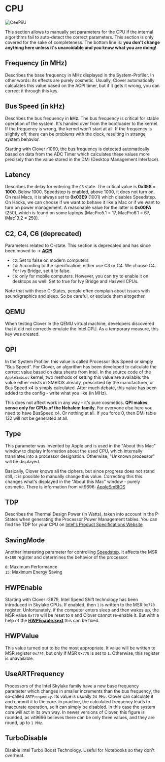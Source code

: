 # CPU
![CeePiiU](https://user-images.githubusercontent.com/76865553/148276037-6eadf7bf-f040-41c2-bf02-5ea5493e14d9.jpeg)

This section allows to manually set parameters for the CPU if the internal algorithms fail to auto-detect the correct parameters. This section is only covered for the sake of completeness. The bottom line is: **you don't change anything here unless it's unavoidable and you know what you are doing!** 

## Frequency (in MHz)
Describes the base frequency in MHz displayed in the System-Profiler. In other words: its effects are purely cosmetic. Usually, Clover automatically calculates this value based on the ACPI timer, but if it gets it wrong, you can correct it through this key.

## Bus Speed (in kHz)
Describes the bus frequency in **kHz**. The bus frequency is critical for stable operation of the system. It's handed over from the bootloader to the kernel. If the frequency is wrong, the kernel won't start at all. If the frequency is slightly off, there can be problems with the clock, resulting in strange system behavior.

Starting with Clover r1060, the bus frequency is detected automatically based on data from the ADC Timer which calculates these values more precisely than the value stored in the DMI (Desktop Management Interface).

## Latency
Describes the delay for entering the `C3` state. The critical value is **0x3E8** = **1000**. Below 1000, Speedstep is enabled, above 1000, it does not turn on. On real Macs, it is always set to **0x03E9** (1001) which disables Speedstep. On Hacks, we can choose if we want to behave it like a Mac or if we want to turn on power management. A reasonable value for the latter is **0x00FA** (250), which is found on some laptops (MacPro5.1 = 17, MacPro6.1 = 67, iMac13.2 = 250).

## C2, C4, C6 (deprecated)
Parameters related to C-state. This section is deprecated and has since been moved to &rarr; [**ACPI**](https://github.com/5T33Z0/Clover-Crate/tree/main/ACPI#enable-c2-c4-c6-and-c7)

- `C2`: Set to false on modern computers
- `C4`: According to the specification, either use C3 or C4. We choose C4. For Ivy Bridge, set it to false.
- `C6`: only for mobile computers. However, you can try to enable it on desktops as well. Set to true for Ivy Bridge and Haswell CPUs.

Note that with these C-States, people often complain about issues with sound/graphics and sleep. So be careful, or exclude them altogether.

## QEMU
When testing Clover in the QEMU virtual machine, developers discovered that it did not correctly emulate the Intel CPU. As a temporary measure, this key was created.

## QPI
In the System Profiler, this value is called Processor Bus Speed or simply "Bus Speed". For Clover, an algorithm has been developed to calculate the correct value based on data sheets from Intel. In the source code of the `AppleSmbios` kernel, two methods of setting this value are available: the value either exists in SMBIOS already, prescribed by the manufacturer, or Bus Speed x4 is simply calculated. After much debate, this value has been added to the config - write what you like (in MHz).

This does not affect work in any way - it's pure cosmetics. **QPI makes sense only for CPUs of the Nehalem family**. For everyone else here you need to have BusSpeed x4. Or nothing at all. If you force 0, then DMI table 132 will not be generated at all.

## Type
This parameter was invented by Apple and is used in the "About this Mac" window to display information about the used CPU, which internally translates into a processor designation. Otherwise, "Unknown processor" will be displayed.

Basically, Clover knows all the ciphers, but since progress does not stand still, it is possible to manually change this value. Correcting this this changes what's displayed in the  "About this Mac" window - purely cosmetic. There is information from vit9696: [AppleSmBIOS](https://github.com/acidanthera/OpenCorePkg/blob/master/Include/Apple/IndustryStandard/AppleSmBios.h)

## TDP
Describes the Thermal Design Power (in Watts), taken into account in the P-States when generating the Processor Power Management tables. You can find the TDP for your CPU on [Intel's Product Specifications Website](https://ark.intel.com/content/www/us/en/ark.html#@Processors)

## SavingMode
Another interesting parameter for controlling [Speedstep](https://en.wikipedia.org/wiki/SpeedStep). It affects the MSR `0x1B0` register and determines the behavior of the processor:

`0`: Maximum Performance</br>
`15`: Maximum Energy Saving

## HWPEnable
Starting with Clover r3879, Intel Speed ​​Shift technology has been introduced in Skylake CPUs. If enabled, then `1` is written to the MSR `0x770` register. Unfortunately, if the computer enters sleep and then wakes up, the MSR value `0x770` will be reset to `0` and Clover cannot re-enable it. But with a help of the [**HWPEnable.kext**](https://github.com/headkaze/HWPEnable) this can be fixed.  

## HWPValue
This value turned out to be the most appropriate. It value will be written to MSR register `0x774`, but only if MSR `0x770` is set to `1`. Otherwise, this register is unavailable. 

## UseARTFrequency
Processors of the Intel Skylake family have a new base frequency parameter which changes in smaller increments than the bus frequency, the so-called `ARTFrequency`. Its value is usually `24 MHz`. Clover can calculate it and commit it to the core. In practice, the calculated frequency leads to inaccurate operation, so it can simply be disabled. In this case the system core will act in its own way. In newer versions of Clover, this figure is rounded, as vit9696 believes there can be only three values, and they are round, up to `1 MHz`.

## TurboDisable
Disable Intel Turbo Boost Technology. Useful for Notebooks so they don't overheat.
